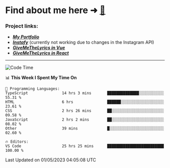 # Find about me here ➜ [🧑](https://pauabella.dev)

### Project links:
- ***[My Portfolio](https://pauabella.dev)***
- ***[Instafy](https://instafy.me)*** (currently not working due to changes in the Instagram API)
- ***[GiveMeTheLyrics in Vue](https://lyrics.pauabella.dev)***
- ***[GiveMeTheLyrics in React](https://pauabella.dev/GiveMeTheLyrics)***

---
<!--START_SECTION:waka-->
![Code Time](http://img.shields.io/badge/Code%20Time-2%2C124%20hrs%2024%20mins-blue)

📊 **This Week I Spent My Time On** 

```text
💬 Programming Languages: 
TypeScript               14 hrs 3 mins       ██████████████░░░░░░░░░░░   55.31 % 
HTML                     6 hrs               ██████░░░░░░░░░░░░░░░░░░░   23.61 % 
CSS                      2 hrs 26 mins       ██░░░░░░░░░░░░░░░░░░░░░░░   09.58 % 
JavaScript               2 hrs 2 mins        ██░░░░░░░░░░░░░░░░░░░░░░░   08.02 % 
Other                    39 mins             █░░░░░░░░░░░░░░░░░░░░░░░░   02.60 % 

🔥 Editors: 
VS Code                  25 hrs 25 mins      █████████████████████████   100.00 % 
```


 Last Updated on 01/05/2023 04:05:08 UTC
<!--END_SECTION:waka-->
